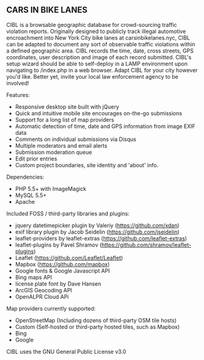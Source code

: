 CARS IN BIKE LANES
------------------

CIBL is a browsable geographic database for crowd-sourcing traffic violation reports. Originally designed to publicly track illegal automotive encroachment into New York City bike lanes at carsinbikelanes.nyc, CIBL can be adapted to document any sort of observable traffic violations within a defined geographic area. CIBL records the time, date, cross streets, GPS coordinates, user description and image of each record submitted. CIBL's setup wizard should be able to self-deploy in a LAMP environment upon navigating to /index.php in a web browser. Adapt CIBL for your city however you'd like. Better yet, invite your local law enforcement agency to be involved!   
  
Features:  
- Responsive desktop site built with jQuery
- Quick and intuitive mobile site encourages on-the-go submissions
- Support for a long list of map providers
- Automatic detection of time, date and GPS information from image EXIF data
- Comments on individual submissions via Disqus
- Multiple moderators and email alerts
- Submission moderation queue
- Edit prior entries
- Custom project boundaries, site identity and 'about' info. 
  
Dependencies:  
- PHP 5.5+ with ImageMagick
- MySQL 5.5+  
- Apache  
  
Included FOSS / third-party libraries and plugins:  
- jquery datetimepicker plugin by Valeriy (https://github.com/xdan)  
- exif library plugin by Jacob Seidelin (https://github.com/jseidelin)  
- leaflet-providers by leaflet-extras (https://github.com/leaflet-extras)  
- leaflet-plugins by Pavel Shramov (https://github.com/shramov/leaflet-plugins)  
- Leaflet (https://github.com/Leaflet/Leaflet)  
- Mapbox (https://github.com/mapbox)  
- Google fonts & Google Javascript API  
- Bing maps API  
- license plate font by Dave Hansen
- ArcGIS Geocoding API
- OpenALPR Cloud APi  
  
Map providers currently supported:  
- OpenStreetMap (Including dozens of third-party OSM tile hosts)  
- Custom (Self-hosted or third-party hosted tiles, such as Mapbox)  
- Bing  
- Google

CIBL uses the GNU General Public License v3.0